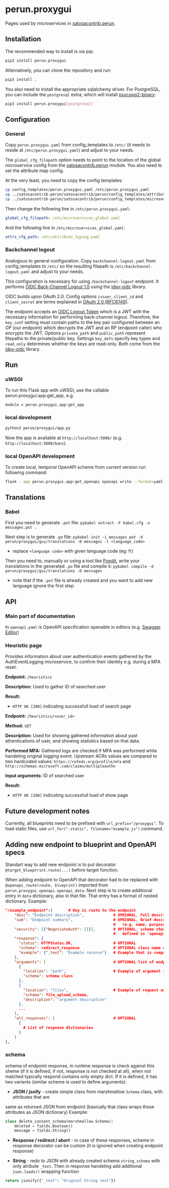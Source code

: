 # perun.proxygui

Pages used by microservices
in [satosacontrib.perun](https://gitlab.ics.muni.cz/perun/perun-proxyidp/satosacontrib-perun).

## Installation

The recommended way to install is via pip:

```sh
pip3 install perun.proxygui
```

Alternatively, you can clone the repository and run:

```sh
pip3 install .
```

You also need to install the appropriate sqlalchemy driver. For PostgreSQL, you can include the `postgresql` extra, which will install [psycopg2-binary](https://pypi.org/project/psycopg2-binary/):

```sh
pip3 install perun.proxygui[postgresql]
```

## Configuration

### General

Copy `perun.proxygui.yaml` from config_templates to `/etc/` (it needs to reside at `/etc/perun.proxygui.yaml`) and
adjust to your needs.

The `global_cfg_filepath` option needs to point to the location of the global microservice config from
the [satosacontrib.perun](https://gitlab.ics.muni.cz/perun/perun-proxyidp/satosacontrib-perun) module. You also need
to set the attribute map config.

At the very least, you need to copy the config templates:

```sh
cp config_templates/perun.proxygui.yaml /etc/perun.proxygui.yaml
cp ../satosacontrib-perun/satosacontrib/perun/config_templates/attribute_typing.yaml /etc/
cp ../satosacontrib-perun/satosacontrib/perun/config_templates/microservices_global.yaml /etc/
```

Then change the following line in `/etc/perun.proxygui.yaml`:

```yaml
global_cfg_filepath: /etc/microservices_global.yaml
```

And the following line in `/etc/microservices_global.yaml`:

```yaml
attrs_cfg_path: /etc/attribute_typing.yaml
```

### Backchannel logout

Analogous to general configuration. Copy `backchannel-logout.yaml` from config_templates to `/etc/` so the resulting
filepath is `/etc/backchannel-logout.yaml` and adjust to your needs.

This configuration is necessary for using `/backchannel-logout` endpoint. It
performs [OIDC Back-Channel Logout 1.0](https://openid.net/specs/openid-connect-backchannel-1_0.html) using
the [idpy-oidc](https://github.com/IdentityPython/idpy-oidc) library.

OIDC builds upon OAuth 2.0. Config options `issuer`, `client_id` and `client_secret` are terms explained
in [OAuth 2.0 [RFC6749]](https://datatracker.ietf.org/doc/html/rfc6749#section-2.2).

The endpoint accepts
an [OIDC Logout Token](https://openid.net/specs/openid-connect-backchannel-1_0.html#LogoutToken)
which is a JWT with the necessary information for performing back-channel logout. Therefore, the `key_conf` setting must
contain paths to the key pair configured between an OP (our endpoint) which decrypts the JWT and an RP (endpoint caller)
who encrypts the JWT. Options `private_path` and `public_path` represent filepaths to the private/public key.
Settings `key_defs` specify key types and `read_only` determines whether the keys are read-only. Both come from the
[idpy-oidc](https://github.com/IdentityPython/idpy-oidc) library.

## Run

### uWSGI

To run this Flask app with uWSGI, use the callable perun.proxygui.app:get_app, e.g.

```plain
module = perun.proxygui.app:get_app
```

### local development

```sh
python3 perun/proxygui/app.py
```

Now the app is available at `http://localhost:5000/` (e.g. `http://localhost:5000/bans`).

### local OpenAPI development

To create local, temporal OpenAPI scheme from current version run following command:

```sh
flask --app perun.proxygui.app:get_openapi openapi write --format=yaml "temp_out_file.yaml"
```

## Translations

### Babel

First you need to generate `.pot` file: `pybabel extract -F babel.cfg -o messages.pot .`

Next step is to generate `.po` file: `pybabel init -i messages.pot -d perun/proxygui/gui/translations -D messages -l <language_code>`

- replace `<language code>` with given language code (eg: fr)

Then you need to, manually or using a tool like [Poedit](https://poedit.net/), write your translations in the generated `.po` file and compile it: `pybabel compile -d perun/proxygui/gui/translations -D messages`

- note that if the `.pot` file is already created and you want to add new language ignore the first step

## API

### Main part of documentation

In `openapi.yaml` is OpenAPI specification openable in editors (e.g. [Swagger Editor](https://editor.swagger.io/))

### Heuristic page

Provides information about user authentication events gathered by the AuthEventLogging microservice, to confirm their identity e.g. during a MFA reset.

**Endpoint:** `/heuristics`

**Description:** Used to gather ID of searched user

**Result:**

- `HTTP OK [200]` indicating successfull load of search page

**Endpoint:** `/heuristics/<user_id>`

**Method:** `GET`

**Description:** Used for showing gathered information about past athentications of user, and showing statistics based on that data.

**Performed MFA:** Gathered logs are checked if MFA was performed while handeling original logging event. Upstream ACRs values are compared to two hardcoded values: `https://refeds.org/profile/mfa` and `http://schemas.microsoft.com/claims/multipleauthn`

**Input arguments:** ID of searched user

**Result:**

- `HTTP OK [200]` indicating successfull load of show page

## Future development notes

Currently, all blueprints need to be prefixed with `url_prefix="/proxygui"`. To load static files, use
`url_for(".static", filename="example.js")` command.

## Adding new endpoint to blueprint and OpenAPI specs

Standart way to add new endpoint is to put decorator `@target_blueptrint.route(...)` before target function.

When adding endpoint to OpenAPI that decorator had to be replaced with `@openapi_route(route, blueprint)` imported from `perun.proxygui.openapi.openapi_data`. Next step is to create additional entry in `data` dictionary, also in that file. That entry has a format of nested dictionary. Example:

```json
"/example_endpoint":{       # Key is route to the endpoint
    "desc": "Endpoint description",             # OPRIONAL, Full description of endpoit
    "sum": "Endpoint summary",                  # OPRIONAL, Brief description of endpoint
                                                #   (e.g. name, purpose, ...)
    "security": [{"NegotiateAuth": []}],        # OPTIONAL, scheme choosed from dictionary
                                                #   defined in `openapi.py`
    "response": {
      "status": HTTPStatus.OK,                  # OPTIONAL
      "schema": redirect_response               # OPTIONAL class name of describing scheme, described below
      "example": {"_text": "Example resonse"}   # Example that is compatible with schema
    },
    "arguments": [                              # OPTIONAL list of endpoints arguments
      {
        "location": "path",                     # Example of argument in path
        "schema": schema class
      },
      {
        "location": "files",                    # Example of request argument
        "schema": file_upload_schema,
        "description": "argument description"
      },
      ...
    ],
    "alt_responses": [                          # OPTIONAL
      {
        # List of response dictionaries
      }
    ]
},
```

### schema

schema of endpoint response, in runtime response is check against this sheme (if it is defined, if not, response is not checked at all), when not matched typically respond contains only empty dict. If it is defined, it has two variants (similar scheme is used to define arguments):

- **JSON / jsoify** - create simple class from marshmallow `Schema` class, with attributes that are

same as returned JSON from endpoint (basically that class wraps those attributes as JSON dictionary)
Example:

```python
class delete_consent_schema(marshmallow.Schema):
    deleted = fields.Boolean()
    message = fields.String()
```

- **Response / redirect / abort** - in case of these responses, scheme in response decorator can be custom (it is ignored when creating endpoint response)

- **String** - redo to JSON with already created schema `string_schema` with only atribute `_text`. Then in response handeling add additional `json.loads()` wrapping function

```python
return jsonify({"_text": "Original String text"})
```
